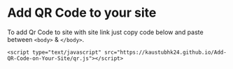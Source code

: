 # Add QR Code to your site

To add Qr Code to site with site link just copy code below and paste between  ```<body>```  & ```</body>```.



```
<script type="text/javascript" src="https://kaustubhk24.github.io/Add-QR-Code-on-Your-Site/qr.js"></script>
```
